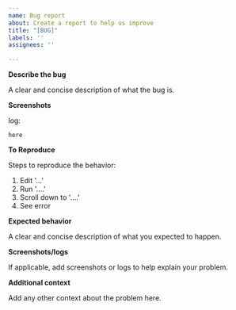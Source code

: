 ```yaml
---
name: Bug report
about: Create a report to help us improve
title: "[BUG]"
labels: ''
assignees: ''

---
```


**Describe the bug**

A clear and concise description of what the bug is.

**Screenshots**

log:
```
here
```

**To Reproduce**

Steps to reproduce the behavior:
1. Edit '...'
2. Run '....'
3. Scroll down to '....'
4. See error

**Expected behavior**

A clear and concise description of what you expected to happen.

**Screenshots/logs**

If applicable, add screenshots or logs to help explain your problem.

**Additional context**

Add any other context about the problem here.
